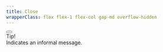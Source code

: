 ```yaml
---
title: Close
wrapperClass: flex flex-1 flex-col gap-md overflow-hidden
---
```


<div class="vv-alert 
            vv-alert--close
            vv-alert--icon
            vv-alert--success"
     role="alert">
    <button class="vv-alert__close" type="button" aria-label="Close"></button>
    <IconifyIcon icon="akar-icons:circle-check" />
    <div class="vv-alert__title">Tip!</div>
    <div class="vv-alert__content">Indicates an informal message.</div>
</div>